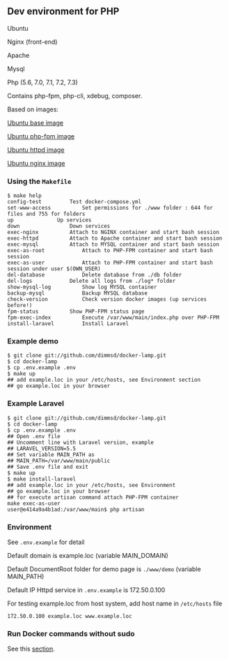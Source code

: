 ## Dev environment for PHP

Ubuntu

Nginx (front-end)

Apache

Mysql

Php (5.6, 7.0, 7.1, 7.2, 7.3)

Contains php-fpm, php-cli, xdebug, composer.

Based on images:

[Ubuntu base image](https://github.com/dimmsd/docker-ubuntu-base)

[Ubuntu php-fpm image](https://github.com/dimmsd/docker-ubuntu-php-fpm)

[Ubuntu httpd image](https://github.com/dimmsd/docker-ubuntu-httpd)

[Ubuntu nginx image](https://github.com/dimmsd/docker-ubuntu-nginx)

### Using the `Makefile`

```
$ make help
config-test			Test docker-compose.yml
set-www-access			Set permissions for ./www folder : 644 for files and 755 for folders
up				Up services
down				Down services
exec-nginx			Attach to NGINX container and start bash session
exec-httpd			Attach to Apache container and start bash session
exec-mysql			Attach to MYSQL container and start bash session
exec-as-root			Attach to PHP-FPM container and start bash session
exec-as-user			Attach to PHP-FPM container and start bash session under user $(OWN_USER)
del-database			Delete database from ./db folder
del-logs			Delete all logs from ./log* folder
show-mysql-log			Show log MYSQL container
backup-mysql			Backup MYSQL database
check-version			Check version docker images (up services before!)
fpm-status			Show PHP-FPM status page
fpm-exec-index			Execute /var/www/main/index.php over PHP-FPM
install-laravel			Install Laravel
```

### Example demo

```
$ git clone git://github.com/dimmsd/docker-lamp.git
$ cd docker-lamp
$ cp .env.example .env
$ make up
## add example.loc in your /etc/hosts, see Environment section
## go example.loc in your browser
```

### Example Laravel

```
$ git clone git://github.com/dimmsd/docker-lamp.git
$ cd docker-lamp
$ cp .env.example .env
## Open .env file
## Uncomment line with Laravel version, example
## LARAVEL_VERSION=5.5
## Set variable MAIN_PATH as
## MAIN_PATH=/var/www/main/public
## Save .env file and exit
$ make up
$ make install-laravel
## add example.loc in your /etc/hosts, see Environment
## go example.loc in your browser
## for execute artisan command attach PHP-FPM container
make exec-as-user
user@e414a9a4b1ad:/var/www/main$ php artisan
```

### Environment

See `.env.example` for detail

Default domain is example.loc (variable MAIN_DOMAIN)

Default DocumentRoot folder for demo page is `./www/demo` (variable MAIN_PATH)

Default IP Httpd service in `.env.example` is 172.50.0.100

For testing example.loc from host system, add host name in `/etc/hosts` file

`172.50.0.100 example.loc www.example.loc`

### Run Docker commands without sudo

See this [section](https://github.com/dimmsd/docker-ubuntu-base#run-docker-commands-without-sudo).